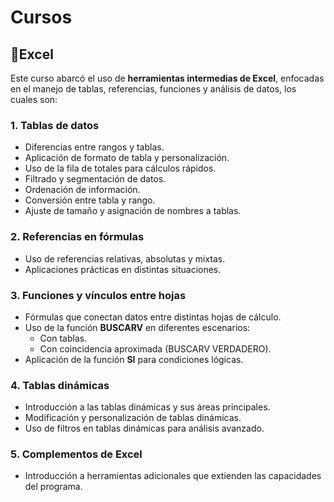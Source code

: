 # Cursos

## 📗Excel
Este curso abarcó el uso de **herramientas intermedias de Excel**, enfocadas en el manejo de tablas, referencias, funciones y análisis de datos, los cuales son:

### 1. Tablas de datos
- Diferencias entre rangos y tablas.  
- Aplicación de formato de tabla y personalización.  
- Uso de la fila de totales para cálculos rápidos.  
- Filtrado y segmentación de datos.  
- Ordenación de información.  
- Conversión entre tabla y rango.  
- Ajuste de tamaño y asignación de nombres a tablas.  

### 2. Referencias en fórmulas
- Uso de referencias relativas, absolutas y mixtas.  
- Aplicaciones prácticas en distintas situaciones.  

### 3. Funciones y vínculos entre hojas
- Fórmulas que conectan datos entre distintas hojas de cálculo.  
- Uso de la función **BUSCARV** en diferentes escenarios:  
  - Con tablas.  
  - Con coincidencia aproximada (BUSCARV VERDADERO).  
- Aplicación de la función **SI** para condiciones lógicas.  

### 4. Tablas dinámicas
- Introducción a las tablas dinámicas y sus áreas principales.  
- Modificación y personalización de tablas dinámicas.  
- Uso de filtros en tablas dinámicas para análisis avanzado.  

### 5. Complementos de Excel
- Introducción a herramientas adicionales que extienden las capacidades del programa.  

